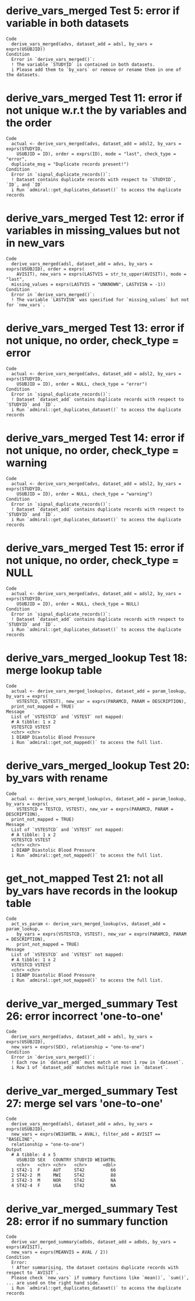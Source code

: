 # derive_vars_merged Test 5: error if variable in both datasets

    Code
      derive_vars_merged(advs, dataset_add = adsl, by_vars = exprs(USUBJID))
    Condition
      Error in `derive_vars_merged()`:
      ! The variable `STUDYID` is contained in both datasets.
      i Please add them to `by_vars` or remove or rename them in one of the datasets.

# derive_vars_merged Test 11: error if not unique w.r.t the by variables and the order

    Code
      actual <- derive_vars_merged(advs, dataset_add = adsl2, by_vars = exprs(STUDYID,
        USUBJID = ID), order = exprs(ID), mode = "last", check_type = "error",
      duplicate_msg = "Duplicate records present!")
    Condition
      Error in `signal_duplicate_records()`:
      ! Dataset contains duplicate records with respect to `STUDYID`, `ID`, and `ID`
      i Run `admiral::get_duplicates_dataset()` to access the duplicate records

# derive_vars_merged Test 12: error if variables in missing_values but not in new_vars

    Code
      derive_vars_merged(adsl, dataset_add = advs, by_vars = exprs(USUBJID), order = exprs(
        AVISIT), new_vars = exprs(LASTVIS = str_to_upper(AVISIT)), mode = "last",
      missing_values = exprs(LASTVIS = "UNKNOWN", LASTVISN = -1))
    Condition
      Error in `derive_vars_merged()`:
      ! The variable `LASTVISN` was specified for `missing_values` but not for `new_vars`.

# derive_vars_merged Test 13: error if not unique, no order, check_type = error

    Code
      actual <- derive_vars_merged(advs, dataset_add = adsl2, by_vars = exprs(STUDYID,
        USUBJID = ID), order = NULL, check_type = "error")
    Condition
      Error in `signal_duplicate_records()`:
      ! Dataset `dataset_add` contains duplicate records with respect to `STUDYID` and `ID`.
      i Run `admiral::get_duplicates_dataset()` to access the duplicate records

# derive_vars_merged Test 14: error if not unique, no order, check_type = warning

    Code
      actual <- derive_vars_merged(advs, dataset_add = adsl2, by_vars = exprs(STUDYID,
        USUBJID = ID), order = NULL, check_type = "warning")
    Condition
      Error in `signal_duplicate_records()`:
      ! Dataset `dataset_add` contains duplicate records with respect to `STUDYID` and `ID`.
      i Run `admiral::get_duplicates_dataset()` to access the duplicate records

# derive_vars_merged Test 15: error if not unique, no order, check_type = NULL

    Code
      actual <- derive_vars_merged(advs, dataset_add = adsl2, by_vars = exprs(STUDYID,
        USUBJID = ID), order = NULL, check_type = NULL)
    Condition
      Error in `signal_duplicate_records()`:
      ! Dataset `dataset_add` contains duplicate records with respect to `STUDYID` and `ID`.
      i Run `admiral::get_duplicates_dataset()` to access the duplicate records

# derive_vars_merged_lookup Test 18: merge lookup table

    Code
      actual <- derive_vars_merged_lookup(vs, dataset_add = param_lookup, by_vars = exprs(
        VSTESTCD, VSTEST), new_var = exprs(PARAMCD, PARAM = DESCRIPTION),
      print_not_mapped = TRUE)
    Message
      List of `VSTESTCD` and `VSTEST` not mapped:
      # A tibble: 1 x 2
      VSTESTCD VSTEST
      <chr> <chr>
      1 DIABP Diastolic Blood Pressure
      i Run `admiral::get_not_mapped()` to access the full list.

# derive_vars_merged_lookup Test 20: by_vars with rename

    Code
      actual <- derive_vars_merged_lookup(vs, dataset_add = param_lookup, by_vars = exprs(
        VSTESTCD = TESTCD, VSTEST), new_var = exprs(PARAMCD, PARAM = DESCRIPTION),
      print_not_mapped = TRUE)
    Message
      List of `VSTESTCD` and `VSTEST` not mapped:
      # A tibble: 1 x 2
      VSTESTCD VSTEST
      <chr> <chr>
      1 DIABP Diastolic Blood Pressure
      i Run `admiral::get_not_mapped()` to access the full list.

# get_not_mapped Test 21: not all by_vars have records in the lookup table

    Code
      act_vs_param <- derive_vars_merged_lookup(vs, dataset_add = param_lookup,
        by_vars = exprs(VSTESTCD, VSTEST), new_var = exprs(PARAMCD, PARAM = DESCRIPTION),
        print_not_mapped = TRUE)
    Message
      List of `VSTESTCD` and `VSTEST` not mapped:
      # A tibble: 1 x 2
      VSTESTCD VSTEST
      <chr> <chr>
      1 DIABP Diastolic Blood Pressure
      i Run `admiral::get_not_mapped()` to access the full list.

# derive_var_merged_summary Test 26: error incorrect 'one-to-one'

    Code
      derive_vars_merged(advs, dataset_add = adsl, by_vars = exprs(USUBJID),
      new_vars = exprs(SEX), relationship = "one-to-one")
    Condition
      Error in `derive_vars_merged()`:
      ! Each row in `dataset_add` must match at most 1 row in `dataset`.
      i Row 1 of `dataset_add` matches multiple rows in `dataset`.

# derive_var_merged_summary Test 27: merge sel vars 'one-to-one'

    Code
      derive_vars_merged(adsl, dataset_add = advs, by_vars = exprs(USUBJID),
      new_vars = exprs(WEIGHTBL = AVAL), filter_add = AVISIT == "BASELINE",
      relationship = "one-to-one")
    Output
      # A tibble: 4 x 5
        USUBJID SEX   COUNTRY STUDYID WEIGHTBL
        <chr>   <chr> <chr>   <chr>      <dbl>
      1 ST42-1  F     AUT     ST42          66
      2 ST42-2  M     MWI     ST42          88
      3 ST42-3  M     NOR     ST42          NA
      4 ST42-4  F     UGA     ST42          NA

# derive_var_merged_summary Test 28: error if no summary function

    Code
      derive_var_merged_summary(adbds, dataset_add = adbds, by_vars = exprs(AVISIT),
      new_vars = exprs(MEANVIS = AVAL / 2))
    Condition
      Error:
      ! After summarising, the dataset contains duplicate records with respect to `AVISIT`.
      Please check `new_vars` if summary functions like `mean()`, `sum()`, ... are used on the right hand side.
      i Run `admiral::get_duplicates_dataset()` to access the duplicate records

